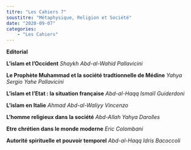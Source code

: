 ```yaml
---
titre: "Les Cahiers 7"
soustitre: "Métaphysique, Religion et Société"
date: "2020-09-07"
categories:
    - "Les Cahiers"
---
```


**Editorial**

**L’islam et l’Occident**
*Shaykh Abd-al-Wahid Pallavicini*

**Le Prophète Muhammad et la société tradtionnelle de Médine**
*Yahya Sergio Yahe Pallavicini*

**L’islam et l’Etat : la situation française**
*Abd-al-Haqq Ismaïl Guiderdoni*

**L’islam en Italie**
*Ahmad Abd-al-Waliyy Vincenzo*

**L’homme religieux dans la société**
*Abd-Allah Yahya Darolles*

**Etre chrétien dans le monde moderne**
*Eric Colombani*

**Autorité spirituelle et pouvoir temporel**
*Abd-al-Haqq Idris Bacoccoli*